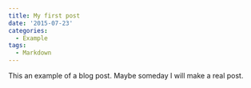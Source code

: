 ```yaml
---
title: My first post
date: '2015-07-23'
categories:
  - Example
tags:
  - Markdown
---
```


This an example of a blog post. Maybe someday I will make a real post.

